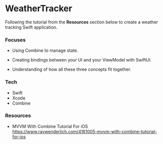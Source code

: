 # WeatherTracker

Following the tutorial from the **Resources** section below to create a weather tracking Swift application.

### Focuses

- Using Combine to manage state.

- Creating bindings between your UI and your ViewModel with SwiftUI.

- Understanding of how all these three concepts fit together.

### Tech

- Swift
- Xcode
- Combine

### Resources

- MVVM With Combine Tutorial For iOS https://www.raywenderlich.com/4161005-mvvm-with-combine-tutorial-for-ios
